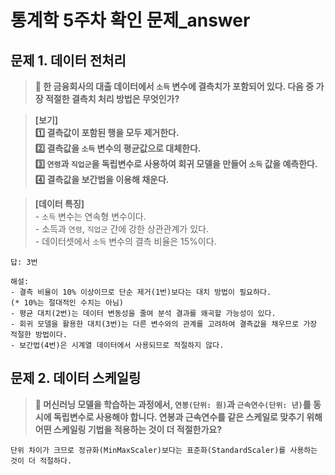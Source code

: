 # 통계학 5주차 확인 문제_answer

## 문제 1. 데이터 전처리

> **🧚 한 금융회사의 대출 데이터에서 `소득` 변수에 결측치가 포함되어 있다. 다음 중 가장 적절한 결측치 처리 방법은 무엇인가?**

> **[보기]   
1️⃣ 결측값이 포함된 행을 모두 제거한다.  
2️⃣ 결측값을 `소득` 변수의 평균값으로 대체한다.  
3️⃣ `연령`과 `직업군`을 독립변수로 사용하여 회귀 모델을 만들어 `소득` 값을 예측한다.  
4️⃣ 결측값을 보간법을 이용해 채운다.**

> **[데이터 특징]**     
    - `소득` 변수는 연속형 변수이다.  
    - 소득과 `연령`, `직업군` 간에 강한 상관관계가 있다.  
    - 데이터셋에서 `소득` 변수의 결측 비율은 15%이다.

```
답: 3번

해설:
- 결측 비율이 10% 이상이므로 단순 제거(1번)보다는 대치 방법이 필요하다.
(* 10%는 절대적인 수치는 아님)
- 평균 대치(2번)는 데이터 변동성을 줄여 분석 결과를 왜곡할 가능성이 있다.
- 회귀 모델을 활용한 대치(3번)는 다른 변수와의 관계를 고려하여 결측값을 채우므로 가장 적절한 방법이다.
- 보간법(4번)은 시계열 데이터에서 사용되므로 적절하지 않다.
```

## 문제 2. 데이터 스케일링

> **🧚 머신러닝 모델을 학습하는 과정에서, `연봉(단위: 원)`과 `근속연수(단위: 년)`를 동시에 독립변수로 사용해야 합니다. 연봉과 근속연수를 같은 스케일로 맞추기 위해 어떤 스케일링 기법을 적용하는 것이 더 적절한가요?**

<!--표준화와 정규화의 차이점에 대해 고민해보세요.-->

```
단위 차이가 크므로 정규화(MinMaxScaler)보다는 표준화(StandardScaler)를 사용하는 것이 더 적절하다.
```
